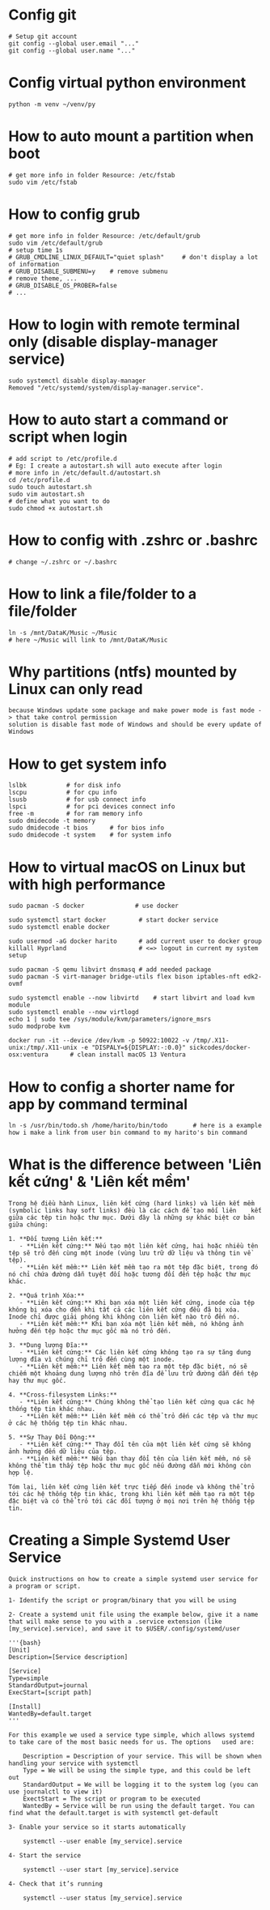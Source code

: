 # Config git
    # Setup git account
    git config --global user.email "..." 
    git config --global user.name "..." 

# Config virtual python environment
    python -m venv ~/venv/py
    
# How to auto mount a partition when boot
    # get more info in folder Resource: /etc/fstab
    sudo vim /etc/fstab

# How to config grub
    # get more info in folder Resource: /etc/default/grub
    sudo vim /etc/default/grub
    # setup time 1s
    # GRUB_CMDLINE_LINUX_DEFAULT="quiet splash"     # don't display a lot of information
    # GRUB_DISABLE_SUBMENU=y    # remove submenu
    # remove theme, ...
    # GRUB_DISABLE_OS_PROBER=false
    # ...

# How to login with remote terminal only (disable display-manager service)
    sudo systemctl disable display-manager
    Removed "/etc/systemd/system/display-manager.service".

# How to auto start a command or script when login
    # add script to /etc/profile.d
    # Eg: I create a autostart.sh will auto execute after login
    # more info in /etc/default.d/autostart.sh
    cd /etc/profile.d
    sudo touch autostart.sh
    sudo vim autostart.sh
    # define what you want to do
    sudo chmod +x autostart.sh

# How to config with .zshrc or .bashrc
    # change ~/.zshrc or ~/.bashrc

# How to link a file/folder to a file/folder
    ln -s /mnt/DataK/Music ~/Music
    # here ~/Music will link to /mnt/DataK/Music

# Why partitions (ntfs) mounted by Linux can only read
    because Windows update some package and make power mode is fast mode -> that take control permission
    solution is disable fast mode of Windows and should be every update of Windows 

# How to get system info 
    lslbk           # for disk info
    lscpu           # for cpu info
    lsusb           # for usb connect info
    lspci           # for pci devices connect info
    free -m         # for ram memory info
    sudo dmidecode -t memory
    sudo dmidecode -t bios      # for bios info 
    sudo dmidecode -t system    # for system info
    
# How to virtual macOS on Linux but with high performance 
    sudo pacman -S docker              # use docker
    
    sudo systemctl start docker         # start docker service 
    sudo systemctl enable docker
    
    sudo usermod -aG docker harito      # add current user to docker group
    killall Hyprland                    # <=> logout in current my system setup
    
    sudo pacman -S qemu libvirt dnsmasq # add needed package 
    sudo pacman -S virt-manager bridge-utils flex bison iptables-nft edk2-ovmf 

    sudo systemctl enable --now libvirtd    # start libvirt and load kvm module 
    sudo systemctl enable --now virtlogd
    echo 1 | sudo tee /sys/module/kvm/parameters/ignore_msrs
    sudo modprobe kvm

    docker run -it --device /dev/kvm -p 50922:10022 -v /tmp/.X11-unix:/tmp/.X11-unix -e "DISPALY=${DISPLAY:-:0.0}" sickcodes/docker-osx:ventura      # clean install macOS 13 Ventura 
    
# How to config a shorter name for app by command terminal
    ln -s /usr/bin/todo.sh /home/harito/bin/todo       # here is a example how i make a link from user bin command to my harito's bin command 

# What is the difference between 'Liên kết cứng' & 'Liên kết mềm'
    Trong hệ điều hành Linux, liên kết cứng (hard links) và liên kết mềm (symbolic links hay soft links) đều là các cách để tạo mối liên    kết giữa các tệp tin hoặc thư mục. Dưới đây là những sự khác biệt cơ bản giữa chúng:

    1. **Đối tượng Liên kết:**
       - **Liên kết cứng:** Nếu tạo một liên kết cứng, hai hoặc nhiều tên tệp sẽ trỏ đến cùng một inode (vùng lưu trữ dữ liệu và thông tin về tệp).
       - **Liên kết mềm:** Liên kết mềm tạo ra một tệp đặc biệt, trong đó nó chỉ chứa đường dẫn tuyệt đối hoặc tương đối đến tệp hoặc thư mục khác.

    2. **Quá trình Xóa:**
       - **Liên kết cứng:** Khi bạn xóa một liên kết cứng, inode của tệp không bị xóa cho đến khi tất cả các liên kết cứng đều đã bị xóa.   Inode chỉ được giải phóng khi không còn liên kết nào trỏ đến nó.
       - **Liên kết mềm:** Khi bạn xóa một liên kết mềm, nó không ảnh hưởng đến tệp hoặc thư mục gốc mà nó trỏ đến.

    3. **Dung lượng Đĩa:**
       - **Liên kết cứng:** Các liên kết cứng không tạo ra sự tăng dung lượng đĩa vì chúng chỉ trỏ đến cùng một inode.
       - **Liên kết mềm:** Liên kết mềm tạo ra một tệp đặc biệt, nó sẽ chiếm một khoảng dung lượng nhỏ trên đĩa để lưu trữ đường dẫn đến tệp hay thư mục gốc.

    4. **Cross-filesystem Links:**
       - **Liên kết cứng:** Chúng không thể tạo liên kết cứng qua các hệ thống tệp tin khác nhau.
       - **Liên kết mềm:** Liên kết mềm có thể trỏ đến các tệp và thư mục ở các hệ thống tệp tin khác nhau.

    5. **Sự Thay Đổi Động:**
       - **Liên kết cứng:** Thay đổi tên của một liên kết cứng sẽ không ảnh hưởng đến dữ liệu của tệp.
       - **Liên kết mềm:** Nếu bạn thay đổi tên của liên kết mềm, nó sẽ không thể tìm thấy tệp hoặc thư mục gốc nếu đường dẫn mới không còn hợp lệ.

    Tóm lại, liên kết cứng liên kết trực tiếp đến inode và không thể trỏ tới các hệ thống tệp tin khác, trong khi liên kết mềm tạo ra một tệp đặc biệt và có thể trỏ tới các đối tượng ở mọi nơi trên hệ thống tệp tin.

# Creating a Simple Systemd User Service
    Quick instructions on how to create a simple systemd user service for a program or script.

    1- Identify the script or program/binary that you will be using

    2- Create a systemd unit file using the example below, give it a name that will make sense to you with a .service extension (like [my_service].service), and save it to $USER/.config/systemd/user

    '''{bash}
    [Unit]
    Description=[Service description]

    [Service]
    Type=simple
    StandardOutput=journal
    ExecStart=[script path]

    [Install]
    WantedBy=default.target
    '''

    For this example we used a service type simple, which allows systemd to take care of the most basic needs for us. The options   used are:

        Description = Description of your service. This will be shown when handling your service with systemctl
        Type = We will be using the simple type, and this could be left out
        StandardOutput = We will be logging it to the system log (you can use journalctl to view it)
        ExectStart = The script or program to be executed
        WantedBy = Service will be run using the default target. You can find what the default.target is with systemctl get-default

    3- Enable your service so it starts automatically

        systemctl --user enable [my_service].service

    4- Start the service

        systemctl --user start [my_service].service

    4- Check that it’s running

        systemctl --user status [my_service].service

# 



